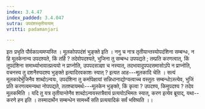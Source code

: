 ```yaml
---
index: 3.4.47
index_padded: 3.4.047
sutra: उपदंशस्तृतीयायाम्
vritti: padamanjari

---
```

इतः प्रभृति पौर्वकाल्यमप्यस्ति । मूलकोपपदंशं भुङ्क्ते इति । ननु च नात्र तृतीयान्तस्योपदंशिना सम्बन्धः, न हि मूलकेनान्य उपदश्यते, किं तर्हि ? तदेवोपदश्यते, भुजिना तु सम्बन्ध उपपद्यते ; तम्प्रति करणत्वात्, किं तूपदंशिना समार्थ्याभावात्प्रत्ययो न प्राप्नोति, उपपदसञ्ज्ञा च नस्यात्, तदभावादुपपदसमासोऽपि न प्राप्नोति, वचनस्य तु दशनैरुपदश्य भुङ्क्ते इत्यादिरवकाशः स्यात् ? इत्यत आह---मूलकादि चेति । सत्यं मूलकादेर्भुजिनैव शाब्दोऽन्वयः, उपदंशिना तु कर्मापेक्षायां सन्निधानाद्योग्यत्वाच्च वस्तुतः सम्बन्धोऽस्त्येव, भुजिं प्रति करणत्वमन्यथा नोपपद्यते, ततश्चायमर्थः---मूलकेन भुङ्क्ते, किं कृत्वा ? उपदश्य, किमुपदश्य ? तदेव मूलकमिति । यदि तु यत्र तृतीयान्तेनैव शाब्दोऽन्वयस्तत्रैवायं प्रत्ययोऽभिमतः स्यात्, करण इत्येव ब्रूयाद्, यथा--करणे हन इति । तस्मादार्थेन सम्बन्धेन सामर्थ्ये सति प्रत्ययादिकं सर्वं भविष्यति ।।